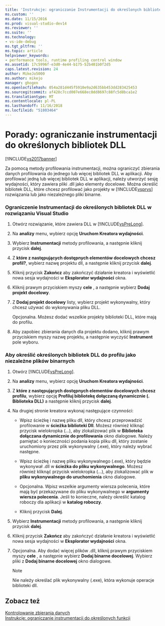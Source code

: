 ```yaml
---
title: 'Instrukcje: ograniczanie Instrumentacji do określonych bibliotek DLL | Dokumentacja firmy Microsoft'
ms.custom: ''
ms.date: 11/15/2016
ms.prod: visual-studio-dev14
ms.reviewer: ''
ms.suite: ''
ms.technology:
- vs-ide-debug
ms.tgt_pltfrm: ''
ms.topic: article
helpviewer_keywords:
- performance tools, runtime profiling control window
ms.assetid: 17c5996f-e3d0-4e44-b175-52b401b0f2d5
caps.latest.revision: 24
author: MikeJo5000
ms.author: mikejo
manager: ghogen
ms.openlocfilehash: 054a281d445f5910e9a2d635bb453dd283425453
ms.sourcegitcommit: af428c7ccd007e668ec0dd8697c88fc5d8bca1e2
ms.translationtype: MT
ms.contentlocale: pl-PL
ms.lasthandoff: 11/16/2018
ms.locfileid: "51803464"
---
```

# <a name="how-to-limit-instrumentation-to-specific-dlls"></a>Porady: ograniczanie instrumentacji do określonych bibliotek DLL
[!INCLUDE[vs2017banner](../includes/vs2017banner.md)]

Za pomocą metody profilowania instrumentacji, można ograniczyć zbierania danych profilowania do jednego lub więcej bibliotek DLL w aplikacji. Aby profilować jedną lub więcej bibliotek DLL w aplikacji, należy utworzyć sesję wydajności, który zawiera pliki .dll jako elementy docelowe. Można określić bibliotek DLL, które chcesz profilować jako projekty w [!INCLUDE[vsprvs](../includes/vsprvs-md.md)] rozwiązania lub jako niezależnego pliki binarne.  
  
### <a name="to-limit-instrumentation-to-specific-dlls-in-a-visual-studio-solution"></a>Ograniczenie Instrumentacji do określonych bibliotek DLL w rozwiązaniu Visual Studio  
  
1.  Otwórz rozwiązanie, które zawiera DLL w [!INCLUDE[vsPreLong](../includes/vsprelong-md.md)].  
  
2.  Na **analizy** menu, wybierz opcję **Uruchom Kreatora wydajności**.  
  
3.  Wybierz **Instrumentacji** metody profilowania, a następnie kliknij przycisk **dalej**.  
  
4.  Z **które z następujących dostępnych elementów docelowych chcesz profil?**, wybierz nazwę projektu dll, a następnie kliknij przycisk **dalej**.  
  
5.  Kliknij przycisk **Zakończ** aby zakończyć działanie kreatora i wyświetlić nowa sesja wydajności w **Eksplorator wydajności** okna.  
  
6.  Kliknij prawym przyciskiem myszy **cele** , a następnie wybierz **Dodaj projekt docelowy**.  
  
7.  Z **Dodaj projekt docelowy** listy, wybierz projekt wykonywalny, który chcesz używać do wykonywania pliku DLL.  
  
     Opcjonalna. Możesz dodać wszelkie projekty biblioteki DLL, które mają do profilu.  
  
8.  Aby zapobiec zbierania danych dla projektu dodano, kliknij prawym przyciskiem myszy nazwę projektu, a następnie wyczyść **Instrument** pole wyboru.  
  
### <a name="to-specify-specific-dlls-to-profile-as-independent-binaries"></a>Aby określić określonych bibliotek DLL do profilu jako niezależne plików binarnych  
  
1.  Otwórz [!INCLUDE[vsPreLong](../includes/vsprelong-md.md)].  
  
2.  Na **analizy** menu, wybierz opcję **Uruchom Kreatora wydajności**.  
  
3.  Z **które z następujących dostępnych elementów docelowych chcesz profilu**, wybierz opcję **Profiluj bibliotekę dołączaną dynamicznie (. Biblioteka DLL)** a następnie kliknij przycisk **dalej**.  
  
4.  Na drugiej stronie kreatora wykonaj następujące czynności:  
  
    -   Wpisz ścieżkę i nazwę pliku dll, który chcesz przeprowadzić profilowanie w **ścieżka biblioteki Dll**. Możesz również kliknąć przycisk wielokropka (...), aby zlokalizować plik w **Biblioteka dołączana dynamicznie do profilowania** okno dialogowe. Należy pamiętać o konieczności podania kopia pliku dll, który zostanie uruchomiony przez plik wykonywalny (.exe), który należy wybrać następne.  
  
    -   Wpisz ścieżkę i nazwę pliku wykonywalnego (.exe), który będzie wykonywał .dll w **ścieżka do pliku wykonywalnego**. Możesz również kliknąć przycisk wielokropka (...), aby zlokalizować plik w **pliku wykonywalnego do uruchomienia** okno dialogowe.  
  
    -   Opcjonalna. Wpisz wszelkie argumenty wiersza polecenia, które mają być przekazywane do pliku wykonywalnego w **argumenty wiersza polecenia**. Jeśli to konieczne, należy określić katalog roboczy dla aplikacji w **katalog roboczy**.  
  
    -   Kliknij przycisk **Dalej**.  
  
5.  Wybierz **Instrumentacji** metody profilowania, a następnie kliknij przycisk **dalej**.  
  
6.  Kliknij przycisk **Zakończ** aby zakończyć działanie kreatora i wyświetlić nowa sesja wydajności w **Eksplorator wydajności** okna.  
  
7.  Opcjonalna. Aby dodać więcej plików .dll, kliknij prawym przyciskiem myszy **cele** , a następnie wybierz **Dodaj binarne docelowej**. Wybierz pliki z **Dodaj binarne docelowej** okno dialogowe.  
  
    > [!NOTE]
    >  Nie należy określać plik wykonywalny (.exe), która wykonuje operacje biblioteki dll.  
  
## <a name="see-also"></a>Zobacz też  
 [Kontrolowanie zbierania danych](../profiling/controlling-data-collection.md)   
 [Instrukcje: ograniczanie instrumentacji do określonych funkcji](../profiling/how-to-limit-instrumentation-to-specific-functions.md)




